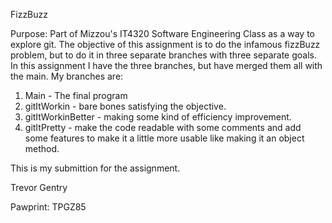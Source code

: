 FizzBuzz

Purpose: Part of Mizzou's IT4320 Software Engineering Class as a way to explore git. The objective of this assignment is to do the infamous fizzBuzz problem, but to do it in three separate branches with three separate goals. In this assignment I have the three branches, but have merged them all with the main. My branches are:

1. Main - The final program
2. gitItWorkin - bare bones satisfying the objective.
3. gitItWorkinBetter - making some kind of efficiency improvement. 
4. gitItPretty - make the code readable with some comments and add some features to make it a little more usable like making it an object method. 

This is my submittion for the assignment. 

Trevor Gentry

Pawprint: TPGZ85
